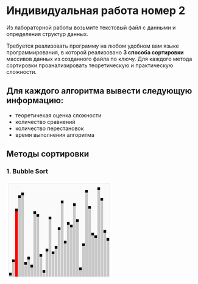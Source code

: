 # Индивидуальная работа номер 2

Из лабораторной работы возьмите текстовый файл с данными и определения структур данных.

Требуется реализовать программу на любом удобном вам языке программирования, в которой реализовано __3 способа сортировки__ массивов данных из созданного файла по ключу. 
Для каждого метода сортировки проанализировать теоретическую и практическую сложности.

## Для каждого алгоритма вывести следующую информацию:

* теоретичекая оценка сложности
* количество сравнений
* количество перестановок
* время выполнения алгоритма

## Методы сортировки

### 1. __Bubble Sort__

![Sorting_bubblesort_anim.gif](Sorting_bubblesort_anim.gif)